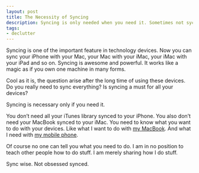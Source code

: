 ```yaml
---
layout: post
title: The Necessity of Syncing
description: Syncing is only needed when you need it. Sometimes not sycing is a better.
tags:
- declutter
---
```

Syncing is one of the important feature in technology devices. Now you can sync your iPhone with your Mac, your Mac with your iMac, your iMac with your iPad and so on. Syncing is awesome and powerful. It works like a magic as if you own one machine in many forms.

Cool as it is, the question arise after the long time of using these devices. Do you really need to sync everything? Is syncing a must for all your devices?

Syncing is necessary only if you need it.

You don’t need all your iTunes library synced to your iPhone. You also don’t need your MacBook synced to your iMac. You need to know what you want to do with your devices. Like what I want to do with [my MacBook][1]. And what I need with [my mobile phone][2].

Of course no one can tell you what you need to do. I am in no position to teach other people how to do stuff. I am merely sharing how I do stuff.

Sync wise. Not obsessed synced.

[1]: http://sayzlim.net/minimal-living-with-macbook "Minimal Living with MacBook | Sayz Lim"
[2]: http://sayzlim.net/witel-k336-the-minimal-of-minimalism "Witel K336, The Minimal of Minimalism | Sayz Lim"